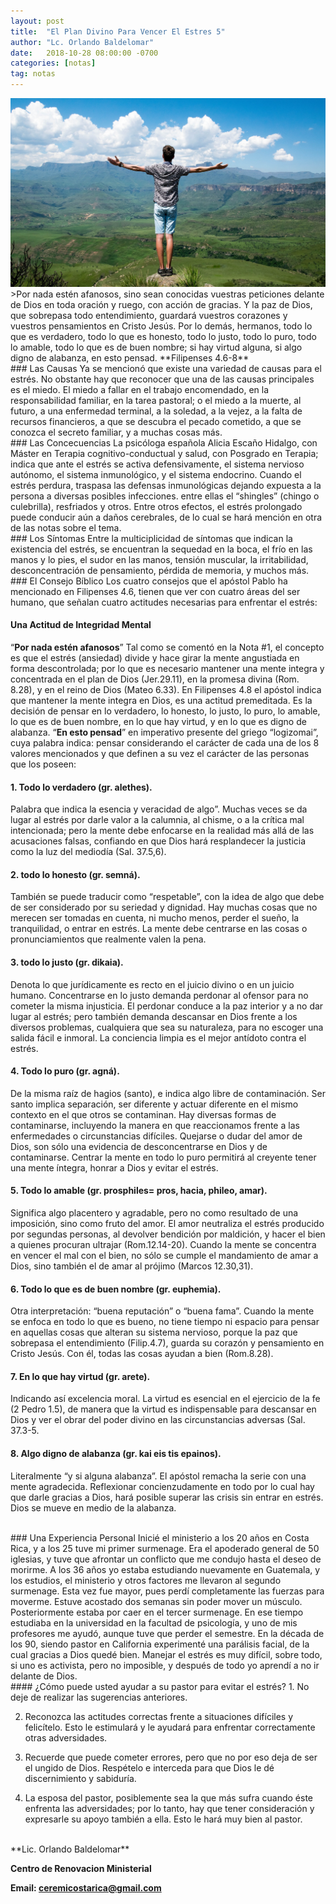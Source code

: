 ```yaml
---
layout: post
title:  "El Plan Divino Para Vencer El Estres 5"
author: "Lc. Orlando Baldelomar"
date:   2018-10-28 08:00:00 -0700
categories: [notas]
tag: notas
---
```

<img src="/assets/img/stress.jpeg" class="img-fluid" alt="Responsive image">

<br>
>Por nada estén afanosos, sino sean conocidas vuestras peticiones delante de Dios en toda oración y ruego, con acción de gracias. Y la paz de Dios, que sobrepasa todo entendimiento, guardará  vuestros corazones y vuestros pensamientos en Cristo Jesús. Por lo demás, hermanos, todo lo que es verdadero, todo lo que es honesto, todo lo justo, todo lo puro, todo lo amable, todo lo que es de buen nombre; si hay virtud alguna, si algo digno de alabanza, en esto pensad.
**Filipenses 4.6-8**


<br>
### Las Causas
Ya se mencionó que existe una variedad de causas para el estrés. No obstante hay que reconocer que una de las causas principales es el miedo. El miedo a fallar en el trabajo encomendado, en la responsabilidad familiar, en la tarea pastoral; o el miedo a la muerte, al futuro, a una enfermedad terminal, a la soledad, a la vejez, a la falta de recursos financieros, a que se descubra el pecado cometido, a que se conozca el secreto familiar, y a muchas cosas más. 

<br>
### Las Concecuencias
La psicóloga española Alicia Escaño Hidalgo, con Máster en Terapia cognitivo-conductual y salud, con Posgrado en Terapia; indica que  ante el estrés se activa defensivamente, el sistema nervioso autónomo, el sistema inmunológico, y el sistema endocrino.  Cuando el estrés perdura, traspasa las defensas inmunológicas dejando expuesta a la persona a diversas  posibles infecciones. entre ellas el “shingles” (chingo o culebrilla), resfriados y otros.  Entre otros efectos, el estrés prolongado puede conducir aún a daños cerebrales, de lo cual se hará mención en otra de las notas sobre el tema.


<br>
### Los Síntomas
Entre la multiciplicidad de síntomas que indican la existencia del estrés, se encuentran la sequedad en la boca, el frío en las manos y lo pies, el sudor en las manos, tensión muscular, la irritabilidad, desconcentración de pensamiento, pérdida de memoria, y muchos más.

<br>
### El Consejo Bíblico
Los cuatro consejos que el apóstol Pablo ha mencionado en Filipenses 4.6, tienen que ver con cuatro áreas del ser humano, que señalan cuatro actitudes necesarias para enfrentar el estrés:

#### Una Actitud de Integridad Mental
“**Por nada estén afanosos**”  Tal como se comentó en la Nota #1, el concepto es que el estrés (ansiedad) divide y hace girar la mente angustiada en forma descontrolada; por lo que es necesario mantener una mente integra y concentrada en el plan de Dios (Jer.29.11), en la promesa divina (Rom. 8.28), y en el reino de Dios (Mateo 6.33). En Filipenses 4.8 el apóstol indica que mantener la mente integra en Dios, es una actitud premeditada.  Es la decisión de pensar en lo verdadero, lo honesto, lo justo, lo puro, lo amable, lo que es de buen nombre, en lo que hay virtud, y en lo que es digno de alabanza. “**En esto pensad**” en imperativo presente del griego “logizomai”, cuya palabra indica: pensar considerando el carácter de cada una de los 8 valores mencionados y que definen a su vez el carácter de las personas que los poseen:

#### 1.  Todo lo verdadero (gr. alethes).
Palabra que indica la esencia y veracidad de algo”. Muchas veces se da lugar al estrés por darle valor a la calumnia, al chisme, o a la crítica mal intencionada; pero la mente debe enfocarse en la realidad más allá de las acusaciones falsas, confiando en que Dios hará resplandecer la justicia como la luz del mediodía (Sal. 37.5,6).
#### 2. todo lo honesto (gr. semná).
También se puede traducir como “respetable”, con la idea de algo que debe de ser considerado por su seriedad y dignidad.  Hay muchas cosas que no merecen ser tomadas en cuenta, ni mucho menos, perder el sueño,  la tranquilidad, o entrar en estrés. La mente debe centrarse en las cosas o pronunciamientos que realmente valen la pena.
#### 3.  todo lo justo  (gr.  dikaia).
Denota lo que jurídicamente es recto en el juicio divino o en un juicio humano. Concentrarse en lo justo demanda perdonar al ofensor para no cometer la misma injusticia. El perdonar conduce a la paz interior y a no dar lugar al estrés; pero también demanda descansar en Dios frente a los diversos problemas, cualquiera que sea su naturaleza, para no escoger una salida fácil e inmoral. La conciencia limpia es el mejor antídoto contra el estrés.
#### 4.  Todo lo puro  (gr. agná).
De la misma raíz de hagios (santo), e indica algo libre de contaminación. Ser santo implica separación, ser diferente y actuar diferente en el mismo contexto en el que otros se contaminan. Hay diversas formas de contaminarse, incluyendo la manera en que reaccionamos frente a las enfermedades o circunstancias difíciles. Quejarse o dudar del amor de Dios, son sólo una evidencia de desconcentrarse en Dios y de contaminarse. Centrar la mente en todo lo puro permitirá al creyente tener una mente íntegra, honrar a Dios y evitar el estrés.
#### 5. Todo lo amable  (gr. prosphiles= pros, hacia, phileo, amar).
Significa algo placentero y agradable, pero no como resultado de una imposición, sino como fruto del amor. El amor neutraliza el estrés producido por segundas personas, al devolver bendición por maldición, y hacer el bien a quienes procuran ultrajar (Rom.12.14-20). Cuando la mente se concentra en vencer el mal con el bien, no sólo se cumple el mandamiento de amar a Dios, sino también el de amar al prójimo (Marcos 12.30,31).
#### 6. Todo lo que es de buen nombre (gr. euphemia).
Otra interpretación: “buena reputación” o “buena fama”. Cuando la mente se enfoca en todo lo que es bueno, no tiene tiempo ni espacio para pensar en aquellas cosas que alteran su sistema nervioso, porque la paz que sobrepasa el entendimiento (Filip.4.7), guarda su corazón y pensamiento en Cristo Jesús. Con él, todas las cosas ayudan a bien (Rom.8.28).
#### 7.  En lo que hay virtud (gr. arete).
Indicando así excelencia moral. La virtud es esencial en el ejercicio de la fe (2 Pedro 1.5), de manera que la virtud es indispensable para descansar en Dios y ver el obrar del poder divino en las circunstancias adversas (Sal. 37.3-5.  
#### 8. Algo digno de alabanza (gr. kai eis tis epainos).
Literalmente “y si alguna alabanza”. El apóstol remacha la serie con una mente agradecida.  Reflexionar concienzudamente en todo por lo cual hay que darle gracias a Dios, hará posible  superar las crisis sin entrar en estrés.  Dios se mueve en medio de la alabanza.


<br>
### Una Experiencia Personal
Inicié el ministerio a los 20 años en Costa Rica, y a los 25 tuve mi primer surmenage. Era el apoderado general de 50 iglesias, y tuve que afrontar un conflicto que me condujo hasta el deseo de morirme. A los 36 años yo estaba estudiando nuevamente en Guatemala, y los estudios, el ministerio y otros factores me llevaron al segundo surmenage. Esta vez fue mayor, pues perdí completamente las fuerzas para moverme. Estuve acostado dos semanas sin poder mover un músculo. Posteriormente estaba por caer en el tercer surmenage. En ese tiempo estudiaba en la universidad en la facultad de psicología, y uno de mis profesores me ayudó, aunque tuve que perder el semestre. En la década de los 90, siendo pastor en California experimenté una parálisis facial, de la cual gracias a Dios quedé bien. Manejar el estrés es muy difícil, sobre todo, si uno es activista, pero no imposible, y después de todo yo aprendí a no ir delante de Dios.


<br>
#### ¿Cómo puede usted  ayudar a su pastor para evitar el estrés?
1. No deje de realizar las sugerencias anteriores.

2. Reconozca las actitudes correctas frente a situaciones difíciles y felicítelo.   Esto le estimulará y le ayudará para enfrentar correctamente otras adversidades.

3. Recuerde que puede cometer errores, pero que no por eso deja de ser el ungido de Dios.   Respételo e interceda para que Dios le dé discernimiento y sabiduría.

4. La esposa del pastor, posiblemente sea la que más sufra cuando éste enfrenta las adversidades; por lo tanto, hay que tener consideración y expresarle su apoyo también a ella.  Esto le hará muy bien al pastor.



<br>
**Lic. Orlando Baldelomar**

**Centro de Renovacion Ministerial**

**Email: ceremicostarica@gmail.com**
